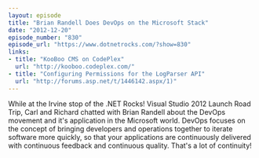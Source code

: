 ```yaml
---
layout: episode
title: "Brian Randell Does DevOps on the Microsoft Stack"
date: "2012-12-20"
episode_number: "830"
episode_url: "https://www.dotnetrocks.com/?show=830"
links:
- title: "KooBoo CMS on CodePlex"
  url: "http://kooboo.codeplex.com/"
- title: "Configuring Permissions for the LogParser API"
  url: "http://forums.asp.net/t/1446142.aspx/1)"
---
```


While at the Irvine stop of the .NET Rocks! Visual Studio 2012 Launch Road Trip, Carl and Richard chatted with Brian Randell about the DevOps movement and it's application in the Microsoft world. DevOps focuses on the concept of bringing developers and operations together to iterate software more quickly, so that your applications are continuously delivered with continuous feedback and continuous quality. That's a lot of continuity!
